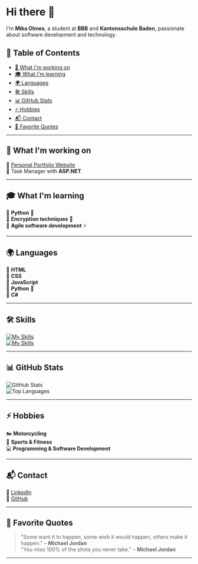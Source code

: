 # Hi there 👋  
I'm **Mika Olmes**, a student at **BBB** and **Kantonsschule Baden**, passionate about software development and technology.  

## 📌 Table of Contents  
- [🚀 What I'm working on](#-what-im-working-on)  
- [🎓 What I'm learning](#-what-im-learning)  
- [🌍 Languages](#-languages)  
- [🛠️ Skills](#-skills)  
- [📊 GitHub Stats](#-github-stats)  
- [⚡ Hobbies](#-hobbies)  
- [📬 Contact](#-contact)  
- [💬 Favorite Quotes](#-favorite-quotes)  

---

## 🚀 What I'm working on  
🔹 [Personal Portfolio Website](https://mikaolmes.github.io/)  
🔹 Task Manager with **ASP.NET**  

---

## 🎓 What I'm learning  
📌 **Python** 🐍  
📌 **Encryption techniques** 🔐  
📌 **Agile software development** ⚡  

---

## 🌍 Languages  
🔹 **HTML**  
🔹 **CSS**  
🔹 **JavaScript**  
🔹 **Python** 🐍  
🔹 **C#**  

---

## 🛠️ Skills  
[![My Skills](https://skillicons.dev/icons?i=js,html,css)](https://skillicons.dev)  
[![My Skills](https://skillicons.dev/icons?i=dotnet,csharp,python,docker,github,vscode,visualstudio)](https://skillicons.dev)  

---

## 📊 GitHub Stats  
![GitHub Stats](https://github-readme-stats.vercel.app/api?username=mikaolmes&show_icons=true&theme=transparent)  
![Top Languages](https://github-readme-stats.vercel.app/api/top-langs/?username=mikaolmes&layout=compact&theme=github_dark)  

---

## ⚡ Hobbies  
🏍️ **Motorcycling**  
👟 **Sports & Fitness**  
💻 **Programming & Software Development**  

---

## 📬 Contact  
🔹 [LinkedIn](https://www.linkedin.com/in/mika-olmes-2227b1341/)  
🔹 [GitHub](https://github.com/mikaolmes)  

---

## 💬 Favorite Quotes  
> "Some want it to happen, some wish it would happen, others make it happen." – **Michael Jordan**  
> "You miss 100% of the shots you never take." – **Michael Jordan**  

---
